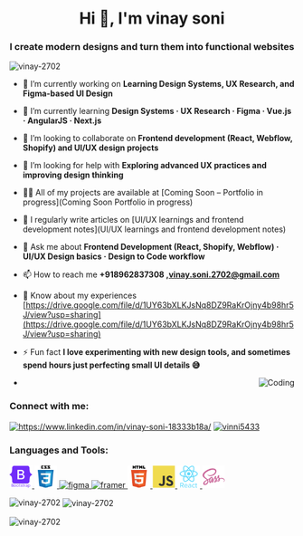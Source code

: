<h1 align="center">Hi 👋, I'm vinay soni</h1>
<h3 align="center">I create modern designs and turn them into functional websites</h3>



<p align="left"> <img src="https://komarev.com/ghpvc/?username=vinay-2702&label=Profile%20views&color=0e75b6&style=flat" alt="vinay-2702" /> </p>

- 🔭 I’m currently working on **Learning Design Systems, UX Research, and Figma-based UI Design**

- 🌱 I’m currently learning **Design Systems · UX Research · Figma · Vue.js · AngularJS · Next.js**

- 👯 I’m looking to collaborate on **Frontend development (React, Webflow, Shopify) and UI/UX design projects**

- 🤝 I’m looking for help with **Exploring advanced UX practices and improving design thinking**

- 👨‍💻 All of my projects are available at [Coming Soon – Portfolio in progress](Coming Soon Portfolio in progress)

- 📝 I regularly write articles on [UI/UX learnings and frontend development notes](UI/UX learnings and frontend development notes)

- 💬 Ask me about **Frontend Development (React, Shopify, Webflow) · UI/UX Design basics · Design to Code workflow**

- 📫 How to reach me **+918962837308 ,vinay.soni.2702@gmail.com**

- 📄 Know about my experiences [https://drive.google.com/file/d/1UY63bXLKJsNq8DZ9RaKrOjny4b98hr5J/view?usp=sharing](https://drive.google.com/file/d/1UY63bXLKJsNq8DZ9RaKrOjny4b98hr5J/view?usp=sharing)

- ⚡ Fun fact **I love experimenting with new design tools, and sometimes spend hours just perfecting small UI details 😅**

- <img align="right" alt="Coding" widht="200" src="https://i.gifer.com/3Bw6.gif"/>

<h3 align="left">Connect with me:</h3>
<p align="left">
<a href="https://linkedin.com/in/https://www.linkedin.com/in/vinay-soni-18333b18a/" target="blank"><img align="center" src="https://raw.githubusercontent.com/rahuldkjain/github-profile-readme-generator/master/src/images/icons/Social/linked-in-alt.svg" alt="https://www.linkedin.com/in/vinay-soni-18333b18a/" height="30" width="40" /></a>
<a href="https://discord.gg/vinni5433" target="blank"><img align="center" src="https://raw.githubusercontent.com/rahuldkjain/github-profile-readme-generator/master/src/images/icons/Social/discord.svg" alt="vinni5433" height="30" width="40" /></a>
</p>

<h3 align="left">Languages and Tools:</h3>
<p align="left"> <a href="https://getbootstrap.com" target="_blank" rel="noreferrer"> <img src="https://raw.githubusercontent.com/devicons/devicon/master/icons/bootstrap/bootstrap-plain-wordmark.svg" alt="bootstrap" width="40" height="40"/> </a> <a href="https://www.w3schools.com/css/" target="_blank" rel="noreferrer"> <img src="https://raw.githubusercontent.com/devicons/devicon/master/icons/css3/css3-original-wordmark.svg" alt="css3" width="40" height="40"/> </a> <a href="https://www.figma.com/" target="_blank" rel="noreferrer"> <img src="https://www.vectorlogo.zone/logos/figma/figma-icon.svg" alt="figma" width="40" height="40"/> </a> <a href="https://www.framer.com/" target="_blank" rel="noreferrer"> <img src="https://www.vectorlogo.zone/logos/framer/framer-icon.svg" alt="framer" width="40" height="40"/> </a> <a href="https://www.w3.org/html/" target="_blank" rel="noreferrer"> <img src="https://raw.githubusercontent.com/devicons/devicon/master/icons/html5/html5-original-wordmark.svg" alt="html5" width="40" height="40"/> </a> <a href="https://developer.mozilla.org/en-US/docs/Web/JavaScript" target="_blank" rel="noreferrer"> <img src="https://raw.githubusercontent.com/devicons/devicon/master/icons/javascript/javascript-original.svg" alt="javascript" width="40" height="40"/> </a> <a href="https://reactjs.org/" target="_blank" rel="noreferrer"> <img src="https://raw.githubusercontent.com/devicons/devicon/master/icons/react/react-original-wordmark.svg" alt="react" width="40" height="40"/> </a> <a href="https://sass-lang.com" target="_blank" rel="noreferrer"> <img src="https://raw.githubusercontent.com/devicons/devicon/master/icons/sass/sass-original.svg" alt="sass" width="40" height="40"/> </a> </p>

<p><img align="left" src="https://github-readme-stats.vercel.app/api/top-langs?username=vinay-2702&show_icons=true&locale=en&layout=compact" alt="vinay-2702" /></p>

<p>&nbsp;<img align="center" src="https://github-readme-stats.vercel.app/api?username=vinay-2702&show_icons=true&locale=en" alt="vinay-2702" /></p>

<p><img align="center" src="https://github-readme-streak-stats.herokuapp.com/?user=vinay-2702&" alt="vinay-2702" /></p>
